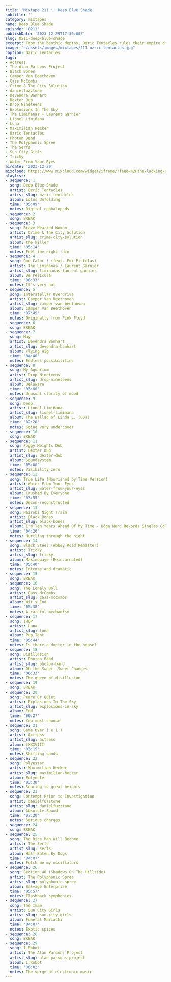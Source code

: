 ```yaml
---
title: 'Mixtape 211 :: Deep Blue Shade'
subtitle: ''
category: mixtapes
name: Deep Blue Shade
episode: '0211'
publishDate: '2023-12-29T17:30:00Z'
slug: 0211-deep-blue-shade
excerpt: From the benthic depths, Ozric Tentacles rules their empire of resinous drone.
image: "~/assets/images/mixtapes/211-ozric-tentacles.jpg"
caption: Ozric Tentacles
tags:
- Actress
- The Alan Parsons Project
- Black Bones
- Camper Van Beethoven
- Cass McCombs
- Crime & The City Solution
- danielfuzztone
- Devendra Banhart
- Dexter Dub
- Drop Nineteens
- Explosions In The Sky
- The Limiñanas + Laurent Garnier
- Lionel Limiñana
- Luna
- Maximilian Hecker
- Ozric Tentacles
- Photon Band
- The Polyphonic Spree
- The Serfs
- Sun City Girls
- Tricky
- Water From Your Eyes
airdate: '2023-12-29'
mixcloud: https://www.mixcloud.com/widget/iframe/?feed=%2Fthe-lacking-org%2Fvnckim-211-deep-blue-shade%2F&hide_artwork=1&hide_cover=1
playlist:
- sequence: 1
  song: Deep Blue Shade
  artist: Ozric Tentacles
  artist_slug: ozric-tentacles
  album: Lotus Unfolding
  time: '05:09'
  notes: Digital cephalopods
- sequence: 2
  song: BREAK
- sequence: 3
  song: Brave Hearted Woman
  artist: Crime & The City Solution
  artist_slug: crime-city-solution
  album: the killer
  time: '05:14'
  notes: Feel the night rain
- sequence: 4
  song: Que Calor ! (feat. Edi Pistolas)
  artist: The Limiñanas / Laurent Garnier
  artist_slug: liminanas-laurent-garnier
  album: De Película
  time: '06:33'
  notes: It’s very hot
- sequence: 5
  song: Interstellar Overdrive
  artist: Camper Van Beethoven
  artist_slug: camper-van-beethoven
  album: Camper Van Beethoven
  time: '07:45'
  notes: Originally from Pink Floyd
- sequence: 6
  song: BREAK
- sequence: 7
  song: May
  artist: Devendra Banhart
  artist_slug: devendra-banhart
  album: Flying Wig
  time: '04:40'
  notes: Endless possibilities
- sequence: 8
  song: My Aquarium
  artist: Drop Nineteens
  artist_slug: drop-nineteens
  album: Delaware
  time: '03:00'
  notes: Unusual clarity of mood
- sequence: 9
  song: Deep
  artist: Lionel Limiñana
  artist_slug: lionel-liminana
  album: The Ballad of Linda L. (OST)
  time: '02:20'
  notes: Going very undercover
- sequence: 10
  song: BREAK
- sequence: 11
  song: Foggy Heights Dub
  artist: Dexter Dub
  artist_slug: dexter-dub
  album: Soundsystem
  time: '05:00'
  notes: Visibility zero
- sequence: 12
  song: True Life (Nourished by Time Version)
  artist: Water From Your Eyes
  artist_slug: water-from-your-eyes
  album: Crushed By Everyone
  time: '03:55'
  notes: Decon-reconstructed
- sequence: 13
  song: Nairobi Night Train
  artist: Black Bones
  artist_slug: black-bones
  album: I'm Ten Years Ahead Of My Time - Höga Nord Rekords Singles Collection Vol.5
  time: '04:26'
  notes: Hurtling through the night
- sequence: 14
  song: Black Steel (Abbey Road Remaster)
  artist: Tricky
  artist_slug: tricky
  album: Maxinquaye (Reincarnated)
  time: '05:40'
  notes: Intense and dramatic
- sequence: 15
  song: BREAK
- sequence: 16
  song: The Lonely Doll
  artist: Cass McCombs
  artist_slug: cass-mccombs
  album: Wit's End
  time: '05:38'
  notes: A careful mechanism
- sequence: 17
  song: IHOP
  artist: Luna
  artist_slug: luna
  album: Pup Tent
  time: '05:44'
  notes: Is there a doctor in the house?
- sequence: 18
  song: Disillusion
  artist: Photon Band
  artist_slug: photon-band
  album: Oh the Sweet, Sweet Changes
  time: '06:33'
  notes: The queen of disillusion
- sequence: 19
  song: BREAK
- sequence: 20
  song: Peace Or Quiet
  artist: Explosions In The Sky
  artist_slug: explosions-in-sky
  album: End
  time: '06:27'
  notes: You must choose
- sequence: 21
  song: Game Over ( e 1 )
  artist: Actress
  artist_slug: actress
  album: LXXXVIII
  time: '03:15'
  notes: Shifting sands
- sequence: 22
  song: Polyester
  artist: Maximilian Hecker
  artist_slug: maximilian-hecker
  album: Polyester
  time: '03:30'
  notes: Soaring to great heights
- sequence: 23
  song: Contempt Prior to Investigation
  artist: danielfuzztone
  artist_slug: danielfuzztone
  album: Absolute Sound
  time: '07:20'
  notes: Serious charges
- sequence: 24
  song: BREAK
- sequence: 25
  song: The Dice Man Will Become
  artist: The Serfs
  artist_slug: serfs
  album: Half Eaten By Dogs
  time: '04:07'
  notes: Fetch me my oscillators
- sequence: 26
  song: Section 48 (Shadows On The Hillside)
  artist: The Polyphonic Spree
  artist_slug: polyphonic-spree
  album: Salvage Enterprise
  time: '05:57'
  notes: Flashback symphonies
- sequence: 27
  song: The Imam
  artist: Sun City Girls
  artist_slug: sun-city-girls
  album: Funeral Mariachi
  time: '04:07'
  notes: Exotic spices
- sequence: 28
  song: BREAK
- sequence: 29
  song: I Robot
  artist: The Alan Parsons Project
  artist_slug: alan-parsons-project
  album: I Robot
  time: '06:02'
  notes: The verge of electronic music
---
```


